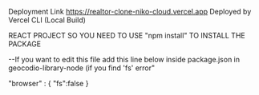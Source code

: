 
Deployment Link https://realtor-clone-niko-cloud.vercel.app
Deployed by Vercel CLI (Local Build)

REACT PROJECT SO YOU NEED TO USE "npm install" TO INSTALL THE PACKAGE

--If you want to edit this file add this line below inside package.json in geocodio-library-node
(if you find 'fs' error"

"browser" : {
  "fs":false
}

